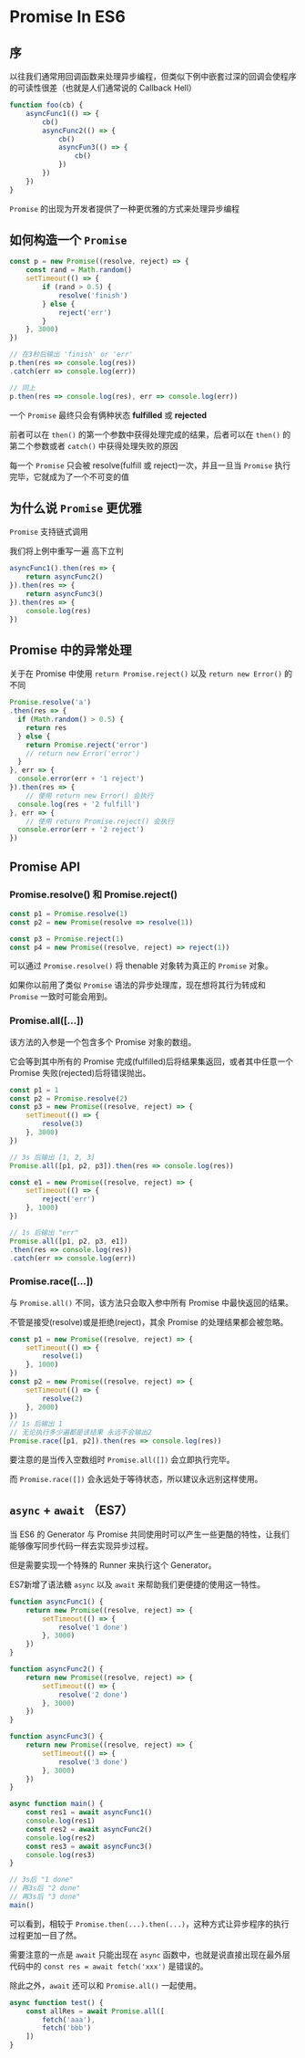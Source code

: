 # Promise In ES6

## 序
以往我们通常用回调函数来处理异步编程，但类似下例中嵌套过深的回调会使程序的可读性很差（也就是人们通常说的 Callback Hell）  
```js
function foo(cb) {
	asyncFunc1(() => {
		cb()
		asyncFunc2(() => {
			cb()
			asyncFun3(() => {
				cb()
			})
		})
	})
}
```
`Promise` 的出现为开发者提供了一种更优雅的方式来处理异步编程

## 如何构造一个 `Promise`
```js
const p = new Promise((resolve, reject) => {
	const rand = Math.random()
	setTimeout(() => {
		if (rand > 0.5) {
			resolve('finish')
		} else {
			reject('err')
		}
	}, 3000)
})

// 在3秒后输出 'finish' or 'err'
p.then(res => console.log(res))
.catch(err => console.log(err))

// 同上
p.then(res => console.log(res), err => console.log(err))
```
一个 `Promise` 最终只会有俩种状态 **fulfilled** 或 **rejected**  

前者可以在 `then()` 的第一个参数中获得处理完成的结果，后者可以在 `then()` 的第二个参数或者 `catch()` 中获得处理失败的原因  

每一个 `Promise` 只会被 resolve(fulfill 或 reject)一次，并且一旦当 `Promise` 执行完毕，它就成为了一个不可变的值  

## 为什么说 `Promise` 更优雅
`Promise` 支持链式调用  

我们将上例中重写一遍 高下立判
```js
asyncFunc1().then(res => {
	return asyncFunc2()
}).then(res => {
	return asyncFunc3()
}).then(res => {
	console.log(res)
})
```

## Promise 中的异常处理
关于在 Promise 中使用 `return Promise.reject()` 以及 `return new Error()` 的不同
```js
Promise.resolve('a')
.then(res => {
  if (Math.random() > 0.5) {
    return res
  } else {
    return Promise.reject('error')
    // return new Error('error')
  }
}, err => {
  console.error(err + '1 reject')
}).then(res => {
	// 使用 return new Error() 会执行
  console.log(res + '2 fulfill')
}, err => {
	// 使用 return Promise.reject() 会执行
  console.error(err + '2 reject')
})
```

## Promise API

### Promise.resolve() 和 Promise.reject()
```js
const p1 = Promise.resolve(1)
const p2 = new Promise(resolve => resolve(1))

const p3 = Promise.reject(1)
const p4 = new Promise((resolve, reject) => reject(1))
```
可以通过 `Promise.resolve()` 将 thenable 对象转为真正的 `Promise` 对象。  

如果你以前用了类似 `Promise` 语法的异步处理库，现在想将其行为转成和 `Promise` 一致时可能会用到。

### Promise.all([...])
该方法的入参是一个包含多个 Promise 对象的数组。  

它会等到其中所有的 Promise 完成(fulfilled)后将结果集返回，或者其中任意一个 Promise 失败(rejected)后将错误抛出。
```js
const p1 = 1
const p2 = Promise.resolve(2)
const p3 = new Promise((resolve, reject) => {
	setTimeout(() => {
		resolve(3)
	}, 3000)
})

// 3s 后输出 [1, 2, 3]
Promise.all([p1, p2, p3]).then(res => console.log(res))

const e1 = new Promise((resolve, reject) => {
	setTimeout(() => {
		reject('err')
	}, 1000)
})

// 1s 后输出 "err"
Promise.all([p1, p2, p3, e1])
.then(res => console.log(res))
.catch(err => console.log(err))
```

### Promise.race([...])
与 `Promise.all()` 不同，该方法只会取入参中所有 Promise 中最快返回的结果。  

不管是接受(resolve)或是拒绝(reject)，其余 Promise 的处理结果都会被忽略。
```js
const p1 = new Promise((resolve, reject) => {
	setTimeout(() => {
		resolve(1)
	}, 1000)
})
const p2 = new Promise((resolve, reject) => {
	setTimeout(() => {
		resolve(2)
	}, 2000)
})
// 1s 后输出 1
// 无论执行多少遍都是该结果 永远不会输出2
Promise.race([p1, p2]).then(res => console.log(res))
```
要注意的是当传入空数组时 `Promise.all([])` 会立即执行完毕。  

而 `Promise.race([])` 会永远处于等待状态，所以建议永远别这样使用。

## `async` + `await` （ES7）
当 ES6 的 Generator 与 Promise 共同使用时可以产生一些更酷的特性，让我们能够像写同步代码一样去实现异步过程。  

但是需要实现一个特殊的 Runner 来执行这个 Generator。  

ES7新增了语法糖 `async` 以及 `await` 来帮助我们更便捷的使用这一特性。
```js
function asyncFunc1() {
	return new Promise((resolve, reject) => {
		setTimeout(() => {
			resolve('1 done')
		}, 3000)
	})
}

function asyncFunc2() {
	return new Promise((resolve, reject) => {
		setTimeout(() => {
			resolve('2 done')
		}, 3000)
	})
}

function asyncFunc3() {
	return new Promise((resolve, reject) => {
		setTimeout(() => {
			resolve('3 done')
		}, 3000)
	})
}

async function main() {
	const res1 = await asyncFunc1()
	console.log(res1)
	const res2 = await asyncFunc2()
	console.log(res2)
	const res3 = await asyncFunc3()
	console.log(res3)
}

// 3s后 "1 done"
// 再3s后 "2 done"
// 再3s后 "3 done"
main()
```
可以看到，相较于 `Promise.then(...).then(...)`，这种方式让异步程序的执行过程更加一目了然。  

需要注意的一点是 `await` 只能出现在 `async` 函数中，也就是说直接出现在最外层代码中的 `const res = await fetch('xxx')` 是错误的。  

除此之外，`await` 还可以和 `Promise.all()` 一起使用。
```js
async function test() {
	const allRes = await Promise.all([
		fetch('aaa'),
		fetch('bbb')
	])
}
```

